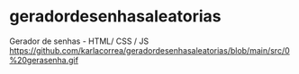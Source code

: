 # geradordesenhasaleatorias
Gerador de senhas - HTML/ CSS / JS
https://github.com/karlacorrea/geradordesenhasaleatorias/blob/main/src/0%20gerasenha.gif
